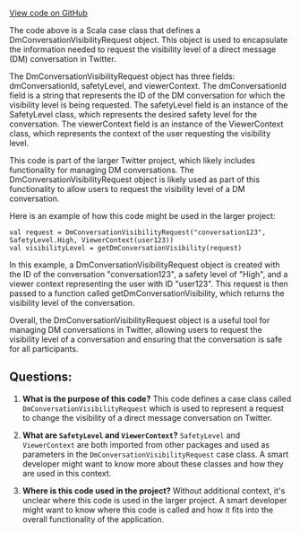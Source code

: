 [View code on GitHub](https://github.com/misbahsy/the-algorithm/visibilitylib/src/main/scala/com/twitter/visibility/interfaces/dms/DmConversationVisibilityRequest.scala)

The code above is a Scala case class that defines a DmConversationVisibilityRequest object. This object is used to encapsulate the information needed to request the visibility level of a direct message (DM) conversation in Twitter. 

The DmConversationVisibilityRequest object has three fields: dmConversationId, safetyLevel, and viewerContext. The dmConversationId field is a string that represents the ID of the DM conversation for which the visibility level is being requested. The safetyLevel field is an instance of the SafetyLevel class, which represents the desired safety level for the conversation. The viewerContext field is an instance of the ViewerContext class, which represents the context of the user requesting the visibility level.

This code is part of the larger Twitter project, which likely includes functionality for managing DM conversations. The DmConversationVisibilityRequest object is likely used as part of this functionality to allow users to request the visibility level of a DM conversation. 

Here is an example of how this code might be used in the larger project:

```
val request = DmConversationVisibilityRequest("conversation123", SafetyLevel.High, ViewerContext(user123))
val visibilityLevel = getDmConversationVisibility(request)
```

In this example, a DmConversationVisibilityRequest object is created with the ID of the conversation "conversation123", a safety level of "High", and a viewer context representing the user with ID "user123". This request is then passed to a function called getDmConversationVisibility, which returns the visibility level of the conversation. 

Overall, the DmConversationVisibilityRequest object is a useful tool for managing DM conversations in Twitter, allowing users to request the visibility level of a conversation and ensuring that the conversation is safe for all participants.
## Questions: 
 1. **What is the purpose of this code?** 
This code defines a case class called `DmConversationVisibilityRequest` which is used to represent a request to change the visibility of a direct message conversation on Twitter.

2. **What are `SafetyLevel` and `ViewerContext`?** 
`SafetyLevel` and `ViewerContext` are both imported from other packages and used as parameters in the `DmConversationVisibilityRequest` case class. A smart developer might want to know more about these classes and how they are used in this context.

3. **Where is this code used in the project?** 
Without additional context, it's unclear where this code is used in the larger project. A smart developer might want to know where this code is called and how it fits into the overall functionality of the application.